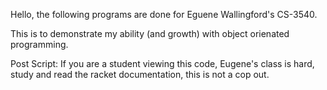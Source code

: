 Hello, the following programs are done for Eguene Wallingford's CS-3540.

This is to demonstrate my ability (and growth) with object orienated programming.

Post Script: If you are a student viewing this code, Eugene's class is hard, study and read the racket documentation, this is not a cop out.
